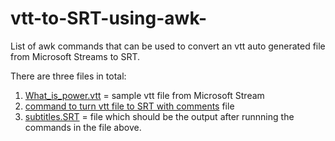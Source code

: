 # vtt-to-SRT-using-awk-

List of awk commands that can be used to convert an vtt auto generated file from Microsoft Streams to SRT. 

There are three files in total:
  1. [What_is_power.vtt](https://github.com/anythingreally/vtt-to-SRT-using-awk-/blob/main/What_is_power.vtt) = sample vtt file from Microsoft Stream
  2. [command to turn vtt file to SRT with comments](https://github.com/anythingreally/vtt-to-SRT-using-awk-/blob/main/command%20to%20turn%20vtt%20file%20to%20SRT%20with%20comments) file
  3. [subtitles.SRT](https://github.com/anythingreally/vtt-to-SRT-using-awk-/blob/main/subtitles.SRT) = file which should be the output after runnning the commands in the file above.

